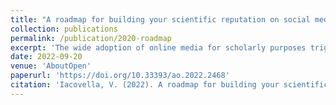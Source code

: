 ```yaml
---
title: "A roadmap for building your scientific reputation on social media"
collection: publications
permalink: /publication/2020-roadmap
excerpt: 'The wide adoption of online media for scholarly purposes triggered a rapid increase in the access to scientific information. Here we briefly describe how this represented one of the foundations of the open access revolution and how this is connected to the development and circulation of alternative metrics for research outcomes.'
date: 2022-09-20
venue: 'AboutOpen'
paperurl: 'https://doi.org/10.33393/ao.2022.2468'
citation: 'Iacovella, V. (2022). A roadmap for building your scientific reputation on social media. AboutOpen, 9(1), 87–91.'
---
```

